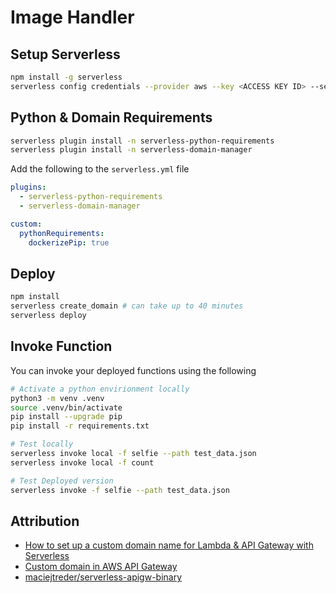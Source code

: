 # Image Handler

## Setup Serverless

```bash
npm install -g serverless
serverless config credentials --provider aws --key <ACCESS KEY ID> --secret <SECRET KEY>
```

## Python & Domain Requirements

```bash
serverless plugin install -n serverless-python-requirements
serverless plugin install -n serverless-domain-manager
```

Add the following to the `serverless.yml` file

```yaml
plugins:
  - serverless-python-requirements
  - serverless-domain-manager

custom:
  pythonRequirements:
    dockerizePip: true
```

## Deploy

```bash
npm install
serverless create_domain # can take up to 40 minutes
serverless deploy
```

## Invoke Function

You can invoke your deployed functions using the following

```bash
# Activate a python envirionment locally
python3 -m venv .venv
source .venv/bin/activate
pip install --upgrade pip
pip install -r requirements.txt

# Test locally
serverless invoke local -f selfie --path test_data.json
serverless invoke local -f count

# Test Deployed version
serverless invoke -f selfie --path test_data.json
```

## Attribution

* [How to set up a custom domain name for Lambda & API Gateway with Serverless](https://serverless.com/blog/serverless-api-gateway-domain/)
* [Custom domain in AWS API Gateway](https://medium.com/@maciejtreder/custom-domain-in-aws-api-gateway-a2b7feaf9c74)
* [maciejtreder/serverless-apigw-binary](https://github.com/maciejtreder/serverless-apigw-binary)
